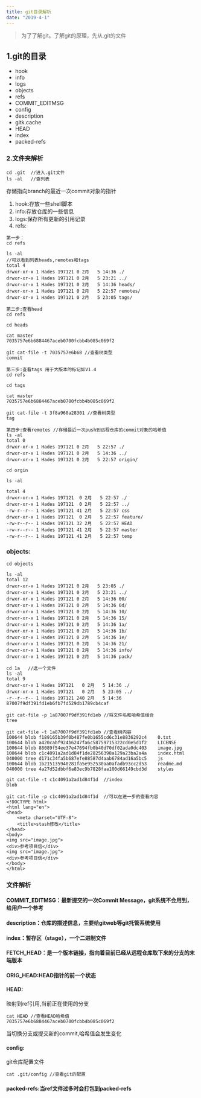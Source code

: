 ```yaml
---
title: git目录解析
date: "2019-4-1"
---
```


> 为了了解git。了解git的原理，先从.git的文件

## 1.git的目录
- hook
- info
- logs
- objects
- refs
- COMMIT_EDITMSG
- config
- description
- gitk.cache
- HEAD
- index
- packed-refs



### 2.文件夹解析
```
cd .git  //进入.git文件
ls -al   //查列表
```
存储指向branch的最近一次commit对象的指针
1. hook:存放一些shell脚本
1. info:存放仓库的一些信息
1. logs:保存所有更新的引用记录
1. refs:

```
第一步：
cd refs

ls -al 
//可以看到列表heads,remotes和tags
total 4
drwxr-xr-x 1 Hades 197121 0 2月   5 14:36 ./
drwxr-xr-x 1 Hades 197121 0 2月   5 23:21 ../
drwxr-xr-x 1 Hades 197121 0 2月   5 14:36 heads/
drwxr-xr-x 1 Hades 197121 0 2月   5 22:57 remotes/
drwxr-xr-x 1 Hades 197121 0 2月   5 23:05 tags/

第二步:查看head
cd refs

cd heads

cat master
7035757e6b6884467aceb0700fcbb4b085c069f2

git cat-file -t 7035757e6b68 //查看树类型
commit

第三步:查看tags 用于大版本的标记如V1.4
cd refs

cd tags

cat master
7035757e6b6884467aceb0700fcbb4b085c069f2

git cat-file -t 3f8a960a28301 //查看树类型
tag

第四步:查看remotes //存储最近一次push到远程仓库的commit对象的哈希值
ls -al
total 0
drwxr-xr-x 1 Hades 197121 0 2月   5 22:57 ./
drwxr-xr-x 1 Hades 197121 0 2月   5 14:36 ../
drwxr-xr-x 1 Hades 197121 0 2月   5 22:57 origin/

cd orgin

ls -al

total 4
drwxr-xr-x 1 Hades 197121  0 2月   5 22:57 ./
drwxr-xr-x 1 Hades 197121  0 2月   5 22:57 ../
-rw-r--r-- 1 Hades 197121 41 2月   5 22:57 css
drwxr-xr-x 1 Hades 197121  0 2月   5 22:57 feature/
-rw-r--r-- 1 Hades 197121 32 2月   5 22:57 HEAD
-rw-r--r-- 1 Hades 197121 41 2月   5 22:57 master
-rw-r--r-- 1 Hades 197121 41 2月   5 22:57 temp

```

### objects:

```
cd objects

ls -al
total 12
drwxr-xr-x 1 Hades 197121 0 2月   5 23:05 ./
drwxr-xr-x 1 Hades 197121 0 2月   5 23:21 ../
drwxr-xr-x 1 Hades 197121 0 2月   5 14:36 00/
drwxr-xr-x 1 Hades 197121 0 2月   5 14:36 0d/
drwxr-xr-x 1 Hades 197121 0 2月   5 14:36 10/
drwxr-xr-x 1 Hades 197121 0 2月   5 14:36 15/
drwxr-xr-x 1 Hades 197121 0 2月   5 14:36 1a/
drwxr-xr-x 1 Hades 197121 0 2月   5 14:36 1b/
drwxr-xr-x 1 Hades 197121 0 2月   5 14:36 1e/
drwxr-xr-x 1 Hades 197121 0 2月   5 14:36 21/
drwxr-xr-x 1 Hades 197121 0 2月   5 14:36 info/
drwxr-xr-x 1 Hades 197121 0 2月   5 14:36 pack/

cd 1a   //选一个文件
ls -al
total 9
drwxr-xr-x 1 Hades 197121   0 2月   5 14:36 ./
drwxr-xr-x 1 Hades 197121   0 2月   5 23:05 ../
-r--r--r-- 1 Hades 197121 240 2月   5 14:36 87007f9df391fd1eb6fb7fd529db1789cb4caf

git cat-file -p 1a87007f9df391fd1eb //将文件名和哈希值组合
tree

git cat-file -t 1a87007f9df391fd1eb //查看树内容
100644 blob f189165b39f0b487fe0b1655cd6c31e8836292c4    0.txt
100644 blob a420cabf924b6247fa6c58759715322cd0e5d1f2    LICENSE
100644 blob 88089f54ee37e47694fb0b40d70df02ada0dc403    image.jpg
100644 blob c1c4091a2ad1d84f1de28256398a129a23ba2a4a    index.html
040000 tree d171c34fa5b687efe88587d4aab6784ad16a5bc5    js
100644 blob 1b215135940281fa5e952530aa0afadb93cc2d53    readme.md
040000 tree 4a27d52dbbf6a83ec9b7828faa100d66149cbd3d    styles

git cat-file -t c1c4091a2ad1d84f1d  //index
blob

git cat-file -p c1c4091a2ad1d84f1d  //可以在进一步的查看内容
<!DOCTYPE html>
<html lang="en">
<head>
    <meta charset="UTF-8">
    <title>stash修改</title>
</head>
<body>
<img src="image.jpg">
<div>参考项目信</div>
<img src="image.jpg">
<div>参考项目信</div>
</body>
</html>
```


### 文件解析

#### COMMIT_EDITMSG：最新提交的一次Commit Message，git系统不会用到，给用户一个参考

#### description：仓库的描述信息，主要给gitweb等git托管系统使用
#### index：暂存区（stage），一个二进制文件

#### FETCH_HEAD：是一个版本链接，指向着目前已经从远程仓库取下来的分支的末端版本

#### ORIG_HEAD:HEAD指针的前一个状态

#### HEAD:
映射到ref引用,当前正在使用的分支
```
cat HEAD //查看HEAD哈希值
7035757e6b6884467aceb0700fcbb4b085c069f2
```
当切换分支或提交新的commit,哈希值会发生变化

#### config:
git仓库配置文件
```
cat .git/config //查看git的配置
```

#### packed-refs:当ref文件过多时会打包到packed-refs